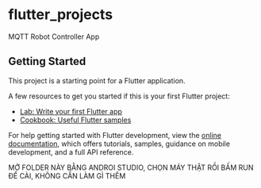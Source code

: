 # flutter_projects

MQTT Robot Controller App

## Getting Started

This project is a starting point for a Flutter application.

A few resources to get you started if this is your first Flutter project:

- [Lab: Write your first Flutter app](https://docs.flutter.dev/get-started/codelab)
- [Cookbook: Useful Flutter samples](https://docs.flutter.dev/cookbook)

For help getting started with Flutter development, view the
[online documentation](https://docs.flutter.dev/), which offers tutorials,
samples, guidance on mobile development, and a full API reference.

MỞ FOLDER NÀY BẰNG ANDROI STUDIO, CHỌN MÁY THẬT RỒI BẤM RUN ĐỂ CÀI, KHÔNG CẦN LÀM GÌ THÊM